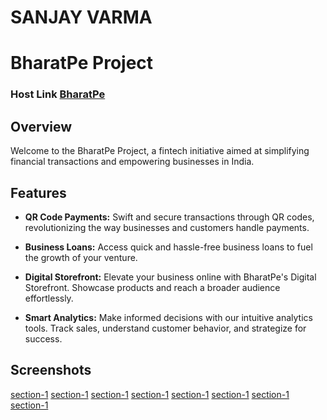 # SANJAY VARMA

# BharatPe Project

### Host Link  [BharatPe](https://sanjayvvarma.github.io/Bharat-Pe/) 

## Overview

Welcome to the BharatPe Project, a fintech initiative aimed at simplifying financial transactions and empowering businesses in India.

## Features

- **QR Code Payments:** Swift and secure transactions through QR codes, revolutionizing the way businesses and customers handle payments.

- **Business Loans:** Access quick and hassle-free business loans to fuel the growth of your venture.

- **Digital Storefront:** Elevate your business online with BharatPe's Digital Storefront. Showcase products and reach a broader audience effortlessly.

- **Smart Analytics:** Make informed decisions with our intuitive analytics tools. Track sales, understand customer behavior, and strategize for success.

## Screenshots

[section-1](./images/1.jpg)
[section-1](./images/2.jpg)
[section-1](./images/3.jpg)
[section-1](./images/4.jpg)
[section-1](./images/5.jpg)
[section-1](./images/6.jpg)
[section-1](./images/7.jpg)
[section-1](./images/8.jpg)



    